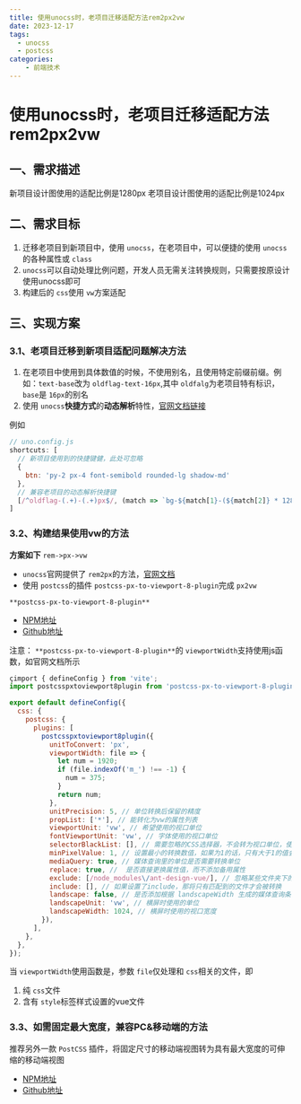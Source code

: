 ```yaml
---
title: 使用unocss时，老项目迁移适配方法rem2px2vw
date: 2023-12-17
tags:
  - unocss
  - postcss
categories:
	- 前端技术
---
```

# 使用unocss时，老项目迁移适配方法rem2px2vw


## 一、需求描述

新项目设计图使用的适配比例是1280px
老项目设计图使用的适配比例是1024px

## 二、需求目标

1. 迁移老项目到新项目中，使用 `unocss`，在老项目中，可以便捷的使用 `unocss`的各种属性或 `class`
2. `unocss`可以自动处理比例问题，开发人员无需关注转换规则，只需要按原设计使用unocss即可
3. 构建后的 `css`使用 `vw`方案适配

## 三、实现方案

### 3.1、老项目迁移到新项目适配问题解决方法

1. 在老项目中使用到具体数值的时候，不使用别名，且使用特定前缀前缀。例如：`text-base`改为 `oldflag-text-16px`,其中 `oldfalg`为老项目特有标识，`base`是 `16px`的别名
2. 使用 `unocss`**快捷方式**的**动态解析**特性，[官网文档链接](https://alfred-skyblue.github.io/unocss-docs-cn/guide/presets)

例如

```javascript
// uno.config.js
shortcuts: [
  // 新项目使用到的快捷键健，此处可忽略
  {
    btn: 'py-2 px-4 font-semibold rounded-lg shadow-md'
  },
  // 兼容老项目的动态解析快捷键
  [/^oldflag-(.+)-(.+)px$/, (match => `bg-${match[1}-(${match[2]} * 1280 / 1024)px`]
]
```

### 3.2、构建结果使用vw的方法

**方案如下**
`rem->px->vw`

- `unocss`官网提供了 `rem2px`的方法，[官网文档](https://unocss.dev/presets/rem-to-px)
- 使用 `postcss`的插件 `postcss-px-to-viewport-8-plugin`完成 `px2vw`

`**postcss-px-to-viewport-8-plugin**`

- [NPM地址](https://www.npmjs.com/package/postcss-px-to-viewport-8-plugin)
- [Github地址](https://github.com/lkxian888/postcss-px-to-viewport-8-plugin)

注意：
`**postcss-px-to-viewport-8-plugin**`的 `viewportWidth`支持使用js函数，如官网文档所示

```javascript
çimport { defineConfig } from 'vite';
import postcsspxtoviewport8plugin from 'postcss-px-to-viewport-8-plugin';

export default defineConfig({
  css: {
    postcss: {
      plugins: [
        postcsspxtoviewport8plugin({
          unitToConvert: 'px',
          viewportWidth: file => {
            let num = 1920;
            if (file.indexOf('m_') !== -1) {
              num = 375;
            }
            return num;
          },
          unitPrecision: 5, // 单位转换后保留的精度
          propList: ['*'], // 能转化为vw的属性列表
          viewportUnit: 'vw', // 希望使用的视口单位
          fontViewportUnit: 'vw', // 字体使用的视口单位
          selectorBlackList: [], // 需要忽略的CSS选择器，不会转为视口单位，使用原有的px等单位。
          minPixelValue: 1, // 设置最小的转换数值，如果为1的话，只有大于1的值会被转换
          mediaQuery: true, // 媒体查询里的单位是否需要转换单位
          replace: true, //  是否直接更换属性值，而不添加备用属性
          exclude: [/node_modules\/ant-design-vue/], // 忽略某些文件夹下的文件或特定文件，例如 'node_modules' 下的文件
          include: [], // 如果设置了include，那将只有匹配到的文件才会被转换
          landscape: false, // 是否添加根据 landscapeWidth 生成的媒体查询条件 @media (orientation: landscape)
          landscapeUnit: 'vw', // 横屏时使用的单位
          landscapeWidth: 1024, // 横屏时使用的视口宽度
        }),
      ],
    },
  },
});
```

当 `viewportWidth`使用函数是，参数 `file`仅处理和 `css`相关的文件，即

1. 纯 `css`文件
2. 含有 `style`标签样式设置的vue文件

### 3.3、如需固定最大宽度，兼容PC&移动端的方法

推荐另外一款 `PostCSS` 插件，将固定尺寸的移动端视图转为具有最大宽度的可伸缩的移动端视图

- [NPM地址](https://github.com/wswmsword/postcss-mobile-forever)
- [Github地址](https://github.com/wswmsword/postcss-mobile-forever)
